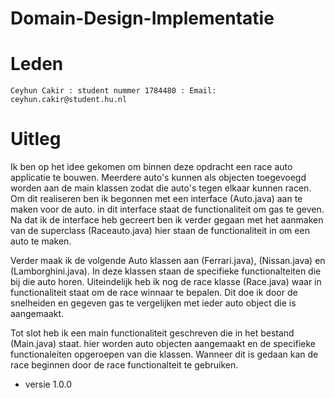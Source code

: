 # Domain-Design-Implementatie

# Leden

```
Ceyhun Cakir : student nummer 1784480 : Email: ceyhun.cakir@student.hu.nl
```

# Uitleg
Ik ben op het idee gekomen om binnen deze opdracht een race auto applicatie te bouwen. Meerdere auto's kunnen als objecten toegevoegd worden aan de main klassen zodat die auto's tegen elkaar kunnen racen. Om dit realiseren ben ik begonnen met een interface (Auto.java) aan te maken voor de auto. in dit interface staat de functionaliteit om gas te geven. Na dat ik de interface heb gecreert ben ik verder gegaan met het aanmaken van de superclass (Raceauto.java) hier staan de functionaliteit in om een auto te maken. 

Verder maak ik de volgende Auto klassen aan (Ferrari.java), (Nissan.java) en (Lamborghini.java). In deze klassen staan de specifieke functionalteiten die bij die auto horen. Uiteindelijk heb ik nog de race klasse (Race.java) waar in functionaliteit staat om de race winnaar te bepalen. Dit doe ik door de snelheiden en gegeven gas te vergelijken met ieder auto object die is aangemaakt.

Tot slot heb ik een main functionaliteit geschreven die in het bestand (Main.java) staat. hier worden auto objecten aangemaakt en de specifieke functionaleiten opgeroepen van die klassen. Wanneer dit is gedaan kan de race beginnen door de race functionalteit te gebruiken.

- versie 1.0.0
